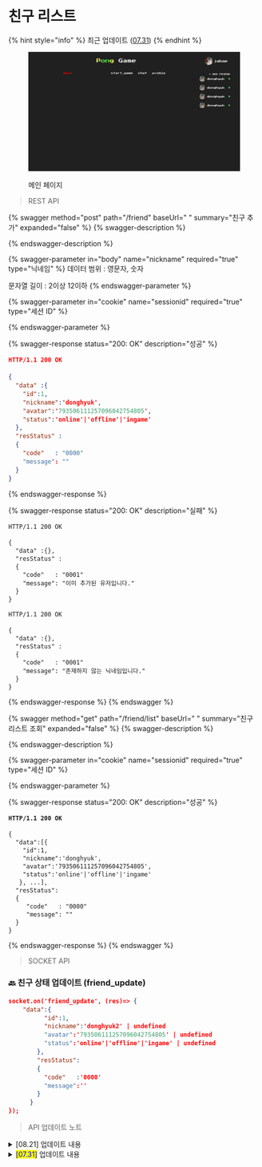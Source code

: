 # 친구 리스트

{% hint style="info" %}
최근 업데이트 ([07.31](undefined-1.md#07.31))
{% endhint %}

<figure><img src="../../.gitbook/assets/image (15).png" alt=""><figcaption><p>메인 페이지</p></figcaption></figure>



> REST API

{% swagger method="post" path="/friend" baseUrl=" " summary="친구 추가" expanded="false" %}
{% swagger-description %}

{% endswagger-description %}

{% swagger-parameter in="body" name="nickname" required="true" type="닉네임" %}
데이터 범위 : 영문자, 숫자

문자열 길이 : 2이상 12이하
{% endswagger-parameter %}

{% swagger-parameter in="cookie" name="sessionid" required="true" type="세션 ID" %}

{% endswagger-parameter %}

{% swagger-response status="200: OK" description="성공" %}
```json
HTTP/1.1 200 OK

{ 
  "data" :{
    "id":1,
    "nickname":'donghyuk',
    "avatar":'793506111257096042754805',
    "status":'online'|'offline'|'ingame'
  },
  "resStatus" :
  {
    "code"   : "0000"
    "message": ""
  }
}
```
{% endswagger-response %}

{% swagger-response status="200: OK" description="실패" %}
```
HTTP/1.1 200 OK

{ 
  "data" :{},
  "resStatus" :
  {
    "code"   : "0001"
    "message": "이미 추가된 유저입니다."
  }
}
```

```
HTTP/1.1 200 OK

{ 
  "data" :{},
  "resStatus" :
  {
    "code"   : "0001"
    "message": "존재하지 않는 닉네임입니다."
  }
}
```
{% endswagger-response %}
{% endswagger %}

{% swagger method="get" path="/friend/list" baseUrl=" " summary="친구 리스트 조회" expanded="false" %}
{% swagger-description %}

{% endswagger-description %}

{% swagger-parameter in="cookie" name="sessionid" required="true" type="세션 ID" %}

{% endswagger-parameter %}

{% swagger-response status="200: OK" description="성공" %}
<pre class="language-json"><code class="lang-json"><strong>HTTP/1.1 200 OK
</strong>
{ 
  "data":[{
    "id":1,
    "nickname":'donghyuk',
    "avatar":'793506111257096042754805',
    "status":'online'|'offline'|'ingame'
   }, ...],
  "resStatus":
  {
     "code"   : "0000"
     "message": ""
  }
}
</code></pre>
{% endswagger-response %}
{% endswagger %}



> SOCKET API

### :back: 친구 상태 업데이트 (friend\_update)

```json
socket.on('friend_update', (res)=> {
	"data":{
          "id":1,
          "nickname":'donghyuk2' | undefined
          "avatar":'793506111257096042754805' | undefined
          "status":'online'|'offline'|'ingame' | undefined
        },
        "resStatus":
        {
          "code"   :'0000'
          "message":''
        }
      }	
});
```



> API 업데이트 노트

<details>

<summary>[08.21] 업데이트 내용</summary>

#### <mark style="background-color:yellow;">친구 리스트 조회</mark> (/friend/list)

* URI가 '**/friendlist**'에서 '**/friend/list**'로 변경되었습니다.

</details>

<details>

<summary><mark style="color:blue;">[07.31]</mark> 업데이트 내용</summary>

#### <mark style="background-color:yellow;">친구 추가</mark> (/friend)

* 친구 추가 성공시, 친구 정보를 반환한다.
  * **id** : 유저 식별 값
  * **avatar :** 이미지 식별 값
  * **nickname :** 닉네임
  * **status :** 친구 연결 상태를 나타내며, 'online | offline | ingame' 값을 가진다.

#### <mark style="background-color:yellow;">친구 리스트 조회</mark> (/friendlist)

* 친구 리스트 조회 성공시, 친구 리스트를 배열로 반환된다.

#### <mark style="background-color:yellow;">친구 상태 업데이트</mark>  <mark style="background-color:yellow;">(</mark>friend\_update)

* 친구의 업데이트된 내용을 반환한다. (닉네임, 아바타, 상태 변경시)
* 친구 닉네임이 변경될 경우, **data**는 **id,** **nickname** 값만 담겨온다. (나머지는 undefined)

</details>
